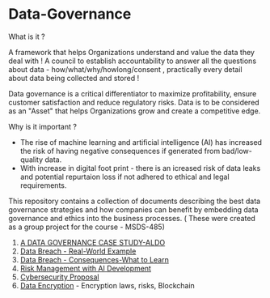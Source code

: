 # Data-Governance

What is it ?

A framework that helps Organizations understand and value the data they deal with ! A council to establish accountability to answer all the questions about data -  how/what/why/howlong/consent , practically every detail about data being collected and stored  !

Data governance is a critical differentiator to maximize profitability, ensure customer satisfaction and reduce regulatory risks. Data is to be considered as an "Asset" that helps Organizations grow and create a competitive edge. 

Why is it important ? 
 - The rise of machine learning and artificial intelligence (AI) has increased the risk of having negative consequences if generated from bad/low- quality data.
 - With increase in digital foot print - there is an icreased risk of data leaks and potential repurtaion loss if not adhered to ethical and legal requirements.

This repository contains a collection of documents describing the best data governance strategies and how companies can benefit by embedding data governance and ethics into the business processes. ( These were created as a group project for the course - MSDS-485) 

1. [A DATA GOVERNANCE CASE STUDY-ALDO](https://github.com/PrasanthiDesiraju/Data-Governance/blob/main/DataGovernanceCaseStudy.pdf)
2. [Data Breach - Real-World Example](https://github.com/PrasanthiDesiraju/Data-Governance/blob/main/DataBreach-RealWorld%20Example.pdf)
3. [Data Breach - Consequences-What to Learn](https://github.com/PrasanthiDesiraju/Data-Governance/blob/main/DatBreach-Consequences-What_to_Learn.pdf)
4. [Risk Management with AI Development](https://github.com/PrasanthiDesiraju/Data-Governance/blob/main/RiskManagement%20With%20AI.pdf)
5. [Cybersecurity Proposal](https://github.com/PrasanthiDesiraju/Data-Governance/blob/main/CyberSecurity%20Proposal.pdf)
6. [Data Encryption](https://github.com/PrasanthiDesiraju/Data-Governance/blob/main/DataEncryption.pdf) - Encryption laws, risks, Blockchain
